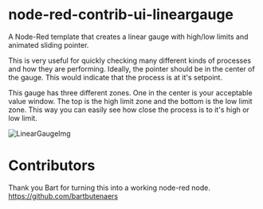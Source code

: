 # node-red-contrib-ui-lineargauge
A Node-Red template that creates a linear gauge with high/low limits and animated sliding pointer.

This is very useful for quickly checking many different kinds of processes and how they are performing.
Ideally, the pointer should be in the center of the gauge. This would indicate that the process is at it's setpoint.

This gauge has three different zones. One in the center is your acceptable value window. The top is the high limit zone and the bottom is the low limit zone. This way you can easily see how close the process is to it's high or low limit.

![LinearGaugeImg](https://github.com/seth350/node-red-contrib-ui-lineargauge/blob/master/lineargauge.png?raw=true)

# Contributors
Thank you Bart for turning this into a working node-red node. 
https://github.com/bartbutenaers
